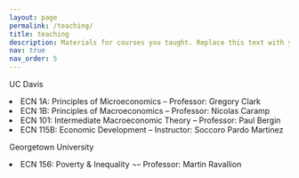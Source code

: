 ```yaml
---
layout: page
permalink: /teaching/
title: teaching
description: Materials for courses you taught. Replace this text with your description.
nav: true
nav_order: 5
---
```


UC Davis

<li>ECN 1A: Principles of Microeconomics – Professor: Gregory Clark</li>

<li>ECN 1B: Principles of Macroeconomics – Professor: Nicolas Caramp</li>

<li>ECN 101: Intermediate Macroeconomic Theory – Professor: Paul Bergin</li>

<li>ECN 115B: Economic Development – Instructor: Soccoro Pardo Martinez</li>


Georgetown University

<li>ECN 156: Poverty & Inequality ¬– Professor: Martin Ravallion</li>


